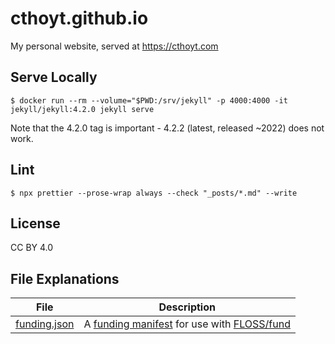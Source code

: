 # cthoyt.github.io

My personal website, served at https://cthoyt.com

## Serve Locally

```console
$ docker run --rm --volume="$PWD:/srv/jekyll" -p 4000:4000 -it jekyll/jekyll:4.2.0 jekyll serve
```

Note that the 4.2.0 tag is important - 4.2.2 (latest, released ~2022) does not work.

## Lint

```console
$ npx prettier --prose-wrap always --check "_posts/*.md" --write
```

## License

CC BY 4.0

## File Explanations

| File                         | Description                                                                                              |
|------------------------------|----------------------------------------------------------------------------------------------------------|
| [funding.json](funding.json) | A [funding manifest](https://floss.fund/funding-manifest/) for use with [FLOSS/fund](https://floss.fund) |
